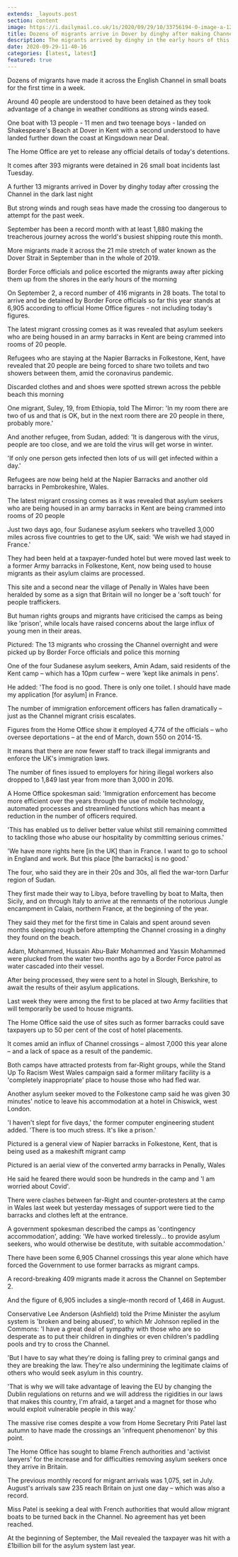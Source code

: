 ```yaml
---
extends: _layouts.post
section: content
image: https://i.dailymail.co.uk/1s/2020/09/29/10/33756194-0-image-a-12_1601371587522.jpg 
title: Dozens of migrants arrive in Dover by dinghy after making Channel crossing in the dark 
description: The migrants arrived by dinghy in the early hours of this morning after crossing the Channel in the dark last night and arriving in Dover. 
date: 2020-09-29-11-40-16 
categories: [latest, latest] 
featured: true 
--- 
```

Dozens of migrants have made it across the English Channel in small boats for the first time in a week.

Around 40 people are understood to have been detained as they took advantage of a change in weather conditions as strong winds eased.

One boat with 13 people - 11 men and two teenage boys - landed on Shakespeare's Beach at Dover in Kent with a second understood to have landed further down the coast at Kingsdown near Deal.

The Home Office are yet to release any official details of today's detentions.

It comes after 393 migrants were detained in 26 small boat incidents last Tuesday.

A further 13 migrants arrived in Dover by dinghy today after crossing the Channel in the dark last night

But strong winds and rough seas have made the crossing too dangerous to attempt for the past week.

September has been a record month with at least 1,880 making the treacherous journey across the world's busiest shipping route this month.

More migrants made it across the 21 mile stretch of water known as the Dover Strait in September than in the whole of 2019.

Border Force officials and police escorted the migrants away after picking them up from the shores in the early hours of the morning

On September 2, a record number of 416 migrants in 28 boats. The total to arrive and be detained by Border Force officials so far this year stands at 6,905 according to official Home Office figures - not including today's figures. 

The latest migrant crossing comes as it was revealed that asylum seekers who are being housed in an army barracks in Kent are being crammed into rooms of 20 people. 

Refugees who are staying at the Napier Barracks in Folkestone, Kent, have revealed that 20 people are being forced to share two toilets and two showers between them, amid the coronavirus pandemic. 

Discarded clothes and and shoes were spotted strewn across the pebble beach this morning

One migrant, Suley, 19, from Ethiopia, told The Mirror: 'In my room there are two of us and that is OK, but in the next room there are 20 people in there, probably more.' 

And another refugee, from Sudan, added: 'It is dangerous with the virus, people are too close, and we are told the virus will get worse in winter. 

'If only one person gets infected then lots of us will get infected within a day.' 

Refugees are now being held at the Napier Barracks and another old barracks in Pembrokeshire, Wales.  

The latest migrant crossing comes as it was revealed that asylum seekers who are being housed in an army barracks in Kent are being crammed into rooms of 20 people

Just two days ago, four Sudanese asylum seekers who travelled 3,000 miles across five countries to get to the UK, said: 'We wish we had stayed in France.'

They had been held at a taxpayer-funded hotel but were moved last week to a former Army barracks in Folkestone, Kent, now being used to house migrants as their asylum claims are processed. 

This site and a second near the village of Penally in Wales have been heralded by some as a sign that Britain will no longer be a 'soft touch' for people traffickers. 

But human rights groups and migrants have criticised the camps as being like 'prison', while locals have raised concerns about the large influx of young men in their areas.

Pictured: The 13 migrants who crossing the Channel overnight and were picked up by Border Force officials and police this morning 

One of the four Sudanese asylum seekers, Amin Adam, said residents of the Kent camp – which has a 10pm curfew – were 'kept like animals in pens'.

He added: 'The food is no good. There is only one toilet. I should have made my application [for asylum] in France.  

The number of immigration enforcement officers has fallen dramatically – just as the Channel migrant crisis escalates.

Figures from the Home Office show it employed 4,774 of the officials – who oversee deportations – at the end of March, down 550 on 2014-15.

It means that there are now fewer staff to track illegal immigrants and enforce the UK's immigration laws.

The number of fines issued to employers for hiring illegal workers also dropped to 1,849 last year from more than 3,000 in 2016. 

A Home Office spokesman said: 'Immigration enforcement has become more efficient over the years through the use of mobile technology, automated processes and streamlined functions which has meant a reduction in the number of officers required.

'This has enabled us to deliver better value whilst still remaining committed to tackling those who abuse our hospitality by committing serious crimes.' 



'We have more rights here [in the UK] than in France. I want to go to school in England and work. But this place [the barracks] is no good.'

The four, who said they are in their 20s and 30s, all fled the war-torn Darfur region of Sudan.

They first made their way to Libya, before travelling by boat to Malta, then Sicily, and on through Italy to arrive at the remnants of the notorious Jungle encampment in Calais, northern France, at the beginning of the year. 

They said they met for the first time in Calais and spent around seven months sleeping rough before attempting the Channel crossing in a dinghy they found on the beach.

Adam, Mohammed, Hussain Abu-Bakr Mohammed and Yassin Mohammed were plucked from the water two months ago by a Border Force patrol as water cascaded into their vessel. 

After being processed, they were sent to a hotel in Slough, Berkshire, to await the results of their asylum applications. 

Last week they were among the first to be placed at two Army facilities that will temporarily be used to house migrants.

The Home Office said the use of sites such as former barracks could save taxpayers up to 50 per cent of the cost of hotel placements.

It comes amid an influx of Channel crossings – almost 7,000 this year alone – and a lack of space as a result of the pandemic.

Both camps have attracted protests from far-Right groups, while the Stand Up To Racism West Wales campaign said a former military facility is a 'completely inappropriate' place to house those who had fled war.

Another asylum seeker moved to the Folkestone camp said he was given 30 minutes' notice to leave his accommodation at a hotel in Chiswick, west London. 

'I haven't slept for five days,' the former computer engineering student added. 'There is too much stress. It's like a prison.'

Pictured is a general view of Napier barracks in Folkestone, Kent, that is being used as a makeshift migrant camp

Pictured is an aerial view of the converted army barracks in Penally, Wales 

He said he feared there would soon be hundreds in the camp and 'I am worried about Covid'.

There were clashes between far-Right and counter-protesters at the camp in Wales last week but yesterday messages of support were tied to the barracks and clothes left at the entrance.

A government spokesman described the camps as 'contingency accommodation', adding: 'We have worked tirelessly… to provide asylum seekers, who would otherwise be destitute, with suitable accommodation.' 

There have been some 6,905 Channel crossings this year alone which have forced the Government to use former barracks as migrant camps. 

A record-breaking 409 migrants made it across the Channel on September 2.

And the figure of 6,905 includes a single-month record of 1,468 in August.  

Conservative Lee Anderson (Ashfield) told the Prime Minister the asylum system is 'broken and being abused', to which Mr Johnson replied in the Commons: 'I have a great deal of sympathy with those who are so desperate as to put their children in dinghies or even children's paddling pools and try to cross the Channel.

'But I have to say what they're doing is falling prey to criminal gangs and they are breaking the law. They're also undermining the legitimate claims of others who would seek asylum in this country.

'That is why we will take advantage of leaving the EU by changing the Dublin regulations on returns and we will address the rigidities in our laws that makes this country, I'm afraid, a target and a magnet for those who would exploit vulnerable people in this way.' 

The massive rise comes despite a vow from Home Secretary Priti Patel last autumn to have made the crossings an 'infrequent phenomenon' by this point.

The Home Office has sought to blame French authorities and 'activist lawyers' for the increase and for difficulties removing asylum seekers once they arrive in Britain. 

The previous monthly record for migrant arrivals was 1,075, set in July. August's arrivals saw 235 reach Britain on just one day – which was also a record.

Miss Patel is seeking a deal with French authorities that would allow migrant boats to be turned back in the Channel. No agreement has yet been reached.

At the beginning of September, the Mail revealed the taxpayer was hit with a £1billion bill for the asylum system last year. 

